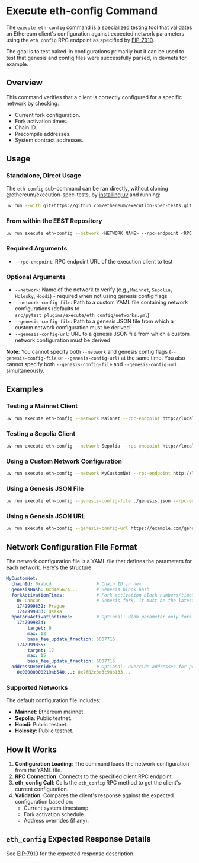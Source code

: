 # Execute eth-config Command

The `execute eth-config` command is a specialized testing tool that validates an Ethereum client's configuration against expected network parameters using the `eth_config` RPC endpoint as specified by [EIP-7910](https://eips.ethereum.org/EIPS/eip-7910).

The goal is to test baked-in configurations primarily but it can be used to test that genesis and config files were successfully parsed, in devnets for example.

## Overview

This command verifies that a client is correctly configured for a specific network by checking:

- Current fork configuration.
- Fork activation times.
- Chain ID.
- Precompile addresses.
- System contract addresses.

## Usage

### Standalone, Direct Usage

The `eth-config` sub-command can be ran directly, without cloning @ethereum/execution-spec-tests, by [installing uv](https://docs.astral.sh/uv/getting-started/installation/) and running:

```bash
uv run --with git+https://github.com/ethereum/execution-spec-tests.git execute eth-config --network Mainnet --rpc-endpoint http://<ETH_RPC_ENDPOINT>
```

### From within the EEST Repository

```bash
uv run execute eth-config --network <NETWORK_NAME> --rpc-endpoint <RPC_URL> [OPTIONS]
```

### Required Arguments

- `--rpc-endpoint`: RPC endpoint URL of the execution client to test

### Optional Arguments

- `--network`: Name of the network to verify (e.g., `Mainnet`, `Sepolia`, `Holesky`, `Hoodi`) - required when not using genesis config flags
- `--network-config-file`: Path to a custom YAML file containing network configurations (defaults to `src/pytest_plugins/execute/eth_config/networks.yml`)
- `--genesis-config-file`: Path to a genesis JSON file from which a custom network configuration must be derived
- `--genesis-config-url`: URL to a genesis JSON file from which a custom network configuration must be derived

**Note**: You cannot specify both `--network` and genesis config flags (`--genesis-config-file` or `--genesis-config-url`) at the same time. You also cannot specify both `--genesis-config-file` and `--genesis-config-url` simultaneously.

## Examples

### Testing a Mainnet Client

```bash
uv run execute eth-config --network Mainnet --rpc-endpoint http://localhost:8545
```

### Testing a Sepolia Client

```bash
uv run execute eth-config --network Sepolia --rpc-endpoint http://localhost:8545
```

### Using a Custom Network Configuration

```bash
uv run execute eth-config --network MyCustomNet --rpc-endpoint http://localhost:8545 --network-config-file ./my-networks.yml
```

### Using a Genesis JSON File

```bash
uv run execute eth-config --genesis-config-file ./genesis.json --rpc-endpoint http://localhost:8545
```

### Using a Genesis JSON URL

```bash
uv run execute eth-config --genesis-config-url https://example.com/genesis.json --rpc-endpoint http://localhost:8545
```

## Network Configuration File Format

The network configuration file is a YAML file that defines the parameters for each network. Here's the structure:

```yaml
MyCustomNet:
  chainId: 0xabcd                 # Chain ID in hex
  genesisHash: 0xd4e5674...       # Genesis block hash
  forkActivationTimes:            # Fork activation block numbers/times
    0: Cancun                     # Genesis fork, it must be the latest fork activated in the genesis
    1742999832: Prague
    1742999833: Osaka
  bpoForkActivationTimes:         # Optional: Blob parameter only fork definitions
    1742999834:
        target: 9
        max: 12
        base_fee_update_fraction: 5007716
    1742999835:
        target: 12
        max: 15
        base_fee_update_fraction: 5007716
  addressOverrides:               # Optional: Override addresses for precompiles/contracts
    0x00000000219ab540...: 0x7f02c3e3c98b133...
```

### Supported Networks

The default configuration file includes:

- **Mainnet**: Ethereum mainnet.
- **Sepolia**: Public testnet.
- **Hoodi**: Public testnet.
- **Holesky**: Public testnet.

## How It Works

1. **Configuration Loading**: The command loads the network configuration from the YAML file.
2. **RPC Connection**: Connects to the specified client RPC endpoint.
3. **eth_config Call**: Calls the `eth_config` RPC method to get the client's current configuration.
4. **Validation**: Compares the client's response against the expected configuration based on:
   - Current system timestamp.
   - Fork activation schedule.
   - Address overrides (if any).

## `eth_config` Expected Response Details

See [EIP-7910](https://eips.ethereum.org/EIPS/eip-7910) for the expected response description.
